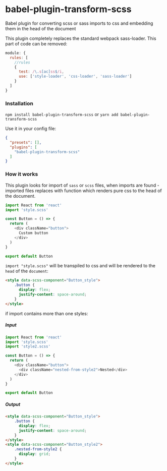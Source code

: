 # babel-plugin-transform-scss

Babel plugin for converting scss or sass imports to css and embedding them in the head of the document

This plugin completely replaces the standard webpack sass-loader. This part of code can be removed:

```javascript
module: {
  rules: [
    //rules
    {
      test: /\.s[ac]ss$/i,
      use: ['style-loader', 'css-loader', 'sass-loader']
    }
  ]
}
```

### Installation

`npm install babel-plugin-transform-scss` or `yarn add babel-plugin-transform-scss`

Use it in your config file:

```json
{
  "presets": [],
  "plugins": [
    "babel-plugin-transform-scss"
  ]
}
```

### How it works

This plugin looks for import of `sass` or `scss` files, when imports are found - imported files replaces with function which renders pure css to the head of the document.

```javascript
import React from 'react'
import 'style.scss'

const Button = () => {
  return (
    <div className="button">
      Custom button
    </div>
  )
}

export default Button
```

`import "style.scss"` will be transpiled to css and will be rendered to the `head` of the `document`:

```html
<style data-scss-component="Button_style">
    .button {
      display: flex;
      justify-content: space-around;
    }
</style>
```

if import contains more than one styles:


##### Input
```javascript
import React from 'react'
import 'style.scss'
import 'style2.scss'

const Button = () => {
  return (
    <div className="button">
      <div className="nested-from-style2">Nested</div>
    </div>
  )
}

export default Button
```
##### Output
```html
<style data-scss-component="Button_style">
    .button {
      display: flex;
      justify-content: space-around;
    }
</style>
<style data-scss-component="Button_style2">
    .nested-from-style2 {
      display: grid;
    }
</style>
```
